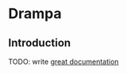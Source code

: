 Drampa
======

Introduction
------------

TODO: write [great documentation](http://jacobian.org/writing/what-to-write/)
